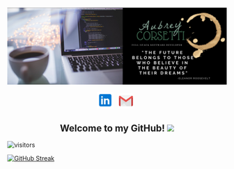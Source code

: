   
![header img here](mybanner.png)

<p align="center">
<!-- I have a theory that GitHub does not support the ability to open a link in a new tab. I could only find evidence that it is not possible. -->
<a href="https://www.linkedin.com/in/aubrey-corsetti/" target="_blank" rel="noopener noreferrer"><img height="38" src="linkedin.png"></a>&nbsp;&nbsp;
<!-- <a href="https://www.facebook.com/aubreylynnecorsetti/" target="_blank" rel="noopener noreferrer"><img height="38" src="facebook.png"></a>&nbsp;&nbsp; -->
<a href="mailto:aubreylcorsetti@icloud.com" target="_blank" rel="noopener noreferrer"><img height="35" src="gmail.png"></a>&nbsp;&nbsp;
</p>

<h2 align="center">Welcome to my GitHub! <img src="https://raw.githubusercontent.com/MartinHeinz/MartinHeinz/master/wave.gif" width="30px"></h2>

 ![visitors](https://visitor-badge.glitch.me/badge?page_id=page.id)


  
  [![GitHub Streak](https://github-readme-streak-stats.herokuapp.com/?user=aubreycorsetti)](https://git.io/streak-stats)


